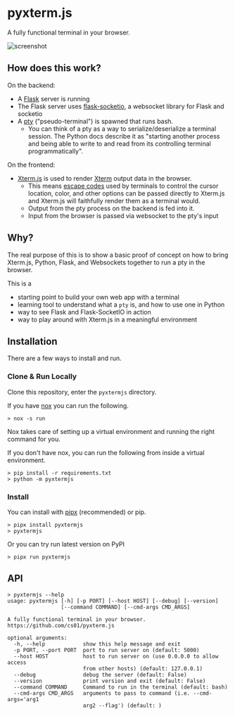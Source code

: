 # pyxterm.js
A fully functional terminal in your browser.

![screenshot](https://github.com/cs01/pyxterm.js/raw/master/pyxtermjs.gif)

## How does this work?

On the backend:
* A [Flask](http://flask.pocoo.org/) server is running
* The Flask server uses [flask-socketio](https://flask-socketio.readthedocs.io/en/latest/), a websocket library for Flask and socketio
* A [pty](https://docs.python.org/3/library/pty.html) ("pseudo-terminal") is spawned that runs bash.
  * You can think of a pty as a way to serialize/deserialize a terminal session. The Python docs describe it as "starting another process and being able to write to and read from its controlling terminal programmatically".

On the frontend:
* [Xterm.js](https://xtermjs.org/) is used to render [Xterm](https://en.wikipedia.org/wiki/Xterm) output data in the browser.
  * This means [escape codes](https://en.wikipedia.org/wiki/ANSI_escape_code) used by terminals to control the cursor location, color, and other options can be passed directly to Xterm.js and Xterm.js will faithfully render them as a terminal would.
  * Output from the pty process on the backend is fed into it.
  * Input from the browser is passed via websocket to the pty's input


## Why?
The real purpose of this is to show a basic proof of concept on how to bring Xterm.js, Python, Flask, and Websockets together to run a pty in the browser.

This is a
* starting point to build your own web app with a terminal
* learning tool to understand what a `pty` is, and how to use one in Python
* way to see Flask and Flask-SocketIO in action
* way to play around with Xterm.js in a meaningful environment

## Installation

There are a few ways to install and run.

### Clone & Run Locally
Clone this repository, enter the `pyxtermjs` directory.

If you have [nox](https://github.com/theacodes/nox) you can run the following.
```
> nox -s run
```
Nox takes care of setting up a virtual environment and running the right command for you.

If you don't have nox, you can run the following from inside a virtual environment.
```
> pip install -r requirements.txt
> python -m pyxtermjs
```

### Install
You can install with [pipx](https://github.com/pipxproject/pipx) (recommended) or pip.
```
> pipx install pyxtermjs
> pyxtermjs
```

Or you can try run latest version on PyPI
```
> pipx run pyxtermjs
```

## API
```
> pyxtermjs --help
usage: pyxtermjs [-h] [-p PORT] [--host HOST] [--debug] [--version]
                 [--command COMMAND] [--cmd-args CMD_ARGS]

A fully functional terminal in your browser.
https://github.com/cs01/pyxterm.js

optional arguments:
  -h, --help            show this help message and exit
  -p PORT, --port PORT  port to run server on (default: 5000)
  --host HOST           host to run server on (use 0.0.0.0 to allow access
                        from other hosts) (default: 127.0.0.1)
  --debug               debug the server (default: False)
  --version             print version and exit (default: False)
  --command COMMAND     Command to run in the terminal (default: bash)
  --cmd-args CMD_ARGS   arguments to pass to command (i.e. --cmd-args='arg1
                        arg2 --flag') (default: )

```
